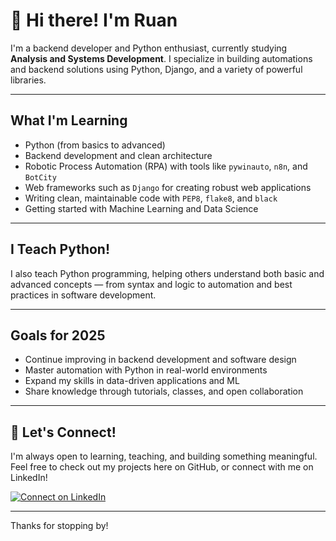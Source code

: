 # 👋 Hi there! I'm Ruan

I'm a backend developer and Python enthusiast, currently studying **Analysis and Systems Development**. I specialize in building automations and backend solutions using Python, Django, and a variety of powerful libraries.

---

## What I'm Learning

- Python (from basics to advanced)
- Backend development and clean architecture
- Robotic Process Automation (RPA) with tools like `pywinauto`, `n8n`, and `BotCity`
- Web frameworks such as `Django` for creating robust web applications
- Writing clean, maintainable code with `PEP8`, `flake8`, and `black`
- Getting started with Machine Learning and Data Science

---

## I Teach Python!

I also teach Python programming, helping others understand both basic and advanced concepts — from syntax and logic to automation and best practices in software development.

---

## Goals for 2025

- Continue improving in backend development and software design
- Master automation with Python in real-world environments
- Expand my skills in data-driven applications and ML
- Share knowledge through tutorials, classes, and open collaboration

---

## 🤝 Let's Connect!

I'm always open to learning, teaching, and building something meaningful.  
Feel free to check out my projects here on GitHub, or connect with me on LinkedIn!

[![Connect on LinkedIn](https://img.shields.io/badge/LinkedIn-blue?style=for-the-badge&logo=linkedin)](https://www.linkedin.com/in/ruan-machado-ab1484266/)

---

Thanks for stopping by!
